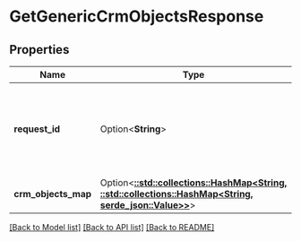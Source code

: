 # GetGenericCrmObjectsResponse

## Properties

Name | Type | Description | Notes
------------ | ------------- | ------------- | -------------
**request_id** | Option<**String**> | A Gong request reference Id, generated for this request. Can be used for troubleshooting purposes. | [optional]
**crm_objects_map** | Option<[**::std::collections::HashMap<String, ::std::collections::HashMap<String, serde_json::Value>>**](map.md)> | crmObjects | [optional]

[[Back to Model list]](../README.md#documentation-for-models) [[Back to API list]](../README.md#documentation-for-api-endpoints) [[Back to README]](../README.md)


